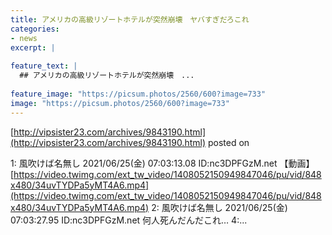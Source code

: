 ```yaml
---
title: アメリカの高級リゾートホテルが突然崩壊　ヤバすぎだろこれ
categories:
- news
excerpt: |
  
feature_text: |
  ## アメリカの高級リゾートホテルが突然崩壊　...
  
feature_image: "https://picsum.photos/2560/600?image=733"
image: "https://picsum.photos/2560/600?image=733"
---
```


[http://vipsister23.com/archives/9843190.html](http://vipsister23.com/archives/9843190.html)
posted on 

<!--more-->

1: 風吹けば名無し 2021/06/25(金) 07:03:13.08 ID:nc3DPFGzM.net 【動画】 [https://video.twimg.com/ext_tw_video/1408052150949847046/pu/vid/848x480/34uvTYDPa5yMT4A6.mp4](https://video.twimg.com/ext_tw_video/1408052150949847046/pu/vid/848x480/34uvTYDPa5yMT4A6.mp4) 2: 風吹けば名無し 2021/06/25(金) 07:03:27.95 ID:nc3DPFGzM.net 何人死んだんだこれ… 4:...
